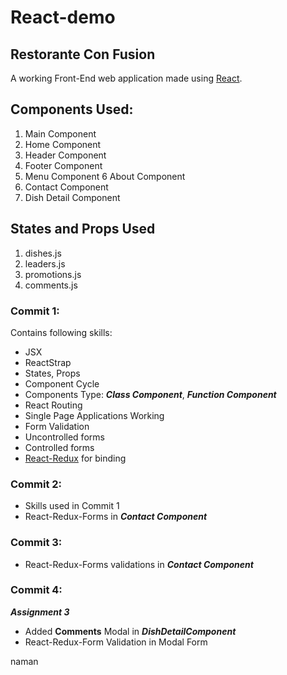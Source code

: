 # React-demo

## Restorante Con Fusion

A working Front-End  web application made using [React](https://reactjs.org/).

## Components Used:
1. Main Component
2. Home Component
3. Header Component
4. Footer Component
5. Menu Component
6 About Component
7. Contact Component
8. Dish Detail Component

## States and Props Used
1. dishes.js
2. leaders.js
3. promotions.js
4. comments.js

### Commit 1:
 
 Contains following skills:
 - JSX
 - ReactStrap
 - States, Props
 - Component Cycle
 - Components Type:  ***Class Component***, ***Function Component***
 - React Routing
 - Single Page Applications Working
 - Form Validation
 - Uncontrolled forms
 - Controlled forms
 - [React-Redux](https://react-redux.js.org/) for binding
 
 
 ### Commit 2:
 - Skills used in Commit 1 
 - React-Redux-Forms in ***Contact Component***
 
 ### Commit 3:
 - React-Redux-Forms validations in ***Contact Component***
 
 ### Commit 4:
 ***Assignment 3***
 - Added **Comments** Modal in ***DishDetailComponent***
 - React-Redux-Form Validation in Modal Form

naman
